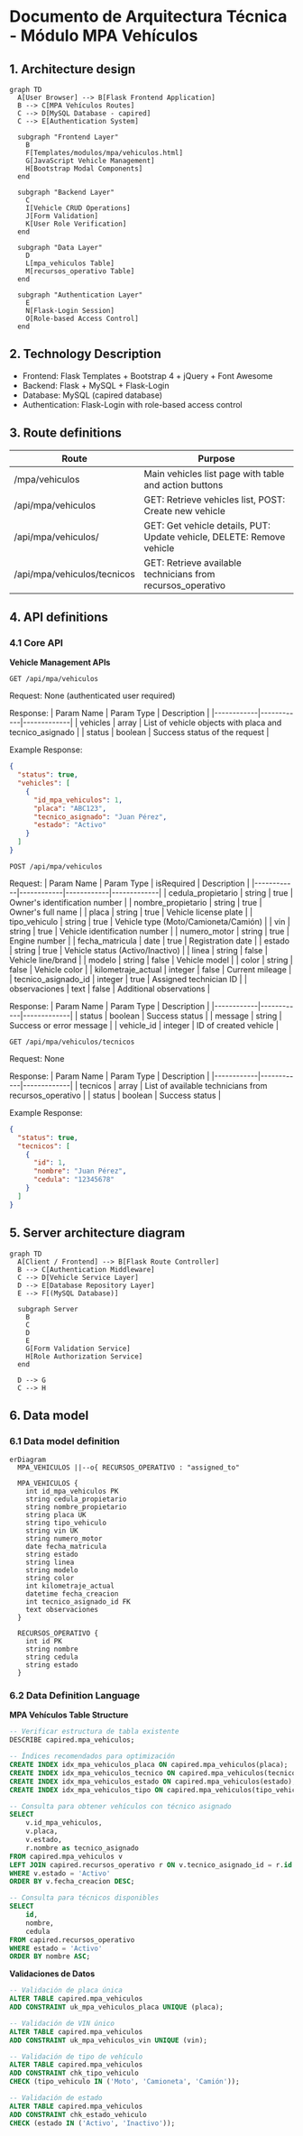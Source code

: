 # Documento de Arquitectura Técnica - Módulo MPA Vehículos

## 1. Architecture design

```mermaid
graph TD
  A[User Browser] --> B[Flask Frontend Application]
  B --> C[MPA Vehículos Routes]
  C --> D[MySQL Database - capired]
  C --> E[Authentication System]
  
  subgraph "Frontend Layer"
    B
    F[Templates/modulos/mpa/vehiculos.html]
    G[JavaScript Vehicle Management]
    H[Bootstrap Modal Components]
  end
  
  subgraph "Backend Layer"
    C
    I[Vehicle CRUD Operations]
    J[Form Validation]
    K[User Role Verification]
  end
  
  subgraph "Data Layer"
    D
    L[mpa_vehiculos Table]
    M[recursos_operativo Table]
  end
  
  subgraph "Authentication Layer"
    E
    N[Flask-Login Session]
    O[Role-based Access Control]
  end
```

## 2. Technology Description

- Frontend: Flask Templates + Bootstrap 4 + jQuery + Font Awesome
- Backend: Flask + MySQL + Flask-Login
- Database: MySQL (capired database)
- Authentication: Flask-Login with role-based access control

## 3. Route definitions

| Route | Purpose |
|-------|---------|
| /mpa/vehiculos | Main vehicles list page with table and action buttons |
| /api/mpa/vehiculos | GET: Retrieve vehicles list, POST: Create new vehicle |
| /api/mpa/vehiculos/<id> | GET: Get vehicle details, PUT: Update vehicle, DELETE: Remove vehicle |
| /api/mpa/vehiculos/tecnicos | GET: Retrieve available technicians from recursos_operativo |

## 4. API definitions

### 4.1 Core API

**Vehicle Management APIs**

```
GET /api/mpa/vehiculos
```

Request: None (authenticated user required)

Response:
| Param Name | Param Type | Description |
|------------|------------|-------------|
| vehicles | array | List of vehicle objects with placa and tecnico_asignado |
| status | boolean | Success status of the request |

Example Response:
```json
{
  "status": true,
  "vehicles": [
    {
      "id_mpa_vehiculos": 1,
      "placa": "ABC123",
      "tecnico_asignado": "Juan Pérez",
      "estado": "Activo"
    }
  ]
}
```

```
POST /api/mpa/vehiculos
```

Request:
| Param Name | Param Type | isRequired | Description |
|------------|------------|------------|-------------|
| cedula_propietario | string | true | Owner's identification number |
| nombre_propietario | string | true | Owner's full name |
| placa | string | true | Vehicle license plate |
| tipo_vehiculo | string | true | Vehicle type (Moto/Camioneta/Camión) |
| vin | string | true | Vehicle identification number |
| numero_motor | string | true | Engine number |
| fecha_matricula | date | true | Registration date |
| estado | string | true | Vehicle status (Activo/Inactivo) |
| linea | string | false | Vehicle line/brand |
| modelo | string | false | Vehicle model |
| color | string | false | Vehicle color |
| kilometraje_actual | integer | false | Current mileage |
| tecnico_asignado_id | integer | true | Assigned technician ID |
| observaciones | text | false | Additional observations |

Response:
| Param Name | Param Type | Description |
|------------|------------|-------------|
| status | boolean | Success status |
| message | string | Success or error message |
| vehicle_id | integer | ID of created vehicle |

```
GET /api/mpa/vehiculos/tecnicos
```

Request: None

Response:
| Param Name | Param Type | Description |
|------------|------------|-------------|
| tecnicos | array | List of available technicians from recursos_operativo |
| status | boolean | Success status |

Example Response:
```json
{
  "status": true,
  "tecnicos": [
    {
      "id": 1,
      "nombre": "Juan Pérez",
      "cedula": "12345678"
    }
  ]
}
```

## 5. Server architecture diagram

```mermaid
graph TD
  A[Client / Frontend] --> B[Flask Route Controller]
  B --> C[Authentication Middleware]
  C --> D[Vehicle Service Layer]
  D --> E[Database Repository Layer]
  E --> F[(MySQL Database)]
  
  subgraph Server
    B
    C
    D
    E
    G[Form Validation Service]
    H[Role Authorization Service]
  end
  
  D --> G
  C --> H
```

## 6. Data model

### 6.1 Data model definition

```mermaid
erDiagram
  MPA_VEHICULOS ||--o{ RECURSOS_OPERATIVO : "assigned_to"
  
  MPA_VEHICULOS {
    int id_mpa_vehiculos PK
    string cedula_propietario
    string nombre_propietario
    string placa UK
    string tipo_vehiculo
    string vin UK
    string numero_motor
    date fecha_matricula
    string estado
    string linea
    string modelo
    string color
    int kilometraje_actual
    datetime fecha_creacion
    int tecnico_asignado_id FK
    text observaciones
  }
  
  RECURSOS_OPERATIVO {
    int id PK
    string nombre
    string cedula
    string estado
  }
```

### 6.2 Data Definition Language

**MPA Vehículos Table Structure**

```sql
-- Verificar estructura de tabla existente
DESCRIBE capired.mpa_vehiculos;

-- Índices recomendados para optimización
CREATE INDEX idx_mpa_vehiculos_placa ON capired.mpa_vehiculos(placa);
CREATE INDEX idx_mpa_vehiculos_tecnico ON capired.mpa_vehiculos(tecnico_asignado_id);
CREATE INDEX idx_mpa_vehiculos_estado ON capired.mpa_vehiculos(estado);
CREATE INDEX idx_mpa_vehiculos_tipo ON capired.mpa_vehiculos(tipo_vehiculo);

-- Consulta para obtener vehículos con técnico asignado
SELECT 
    v.id_mpa_vehiculos,
    v.placa,
    v.estado,
    r.nombre as tecnico_asignado
FROM capired.mpa_vehiculos v
LEFT JOIN capired.recursos_operativo r ON v.tecnico_asignado_id = r.id
WHERE v.estado = 'Activo'
ORDER BY v.fecha_creacion DESC;

-- Consulta para técnicos disponibles
SELECT 
    id,
    nombre,
    cedula
FROM capired.recursos_operativo 
WHERE estado = 'Activo'
ORDER BY nombre ASC;
```

**Validaciones de Datos**

```sql
-- Validación de placa única
ALTER TABLE capired.mpa_vehiculos 
ADD CONSTRAINT uk_mpa_vehiculos_placa UNIQUE (placa);

-- Validación de VIN único
ALTER TABLE capired.mpa_vehiculos 
ADD CONSTRAINT uk_mpa_vehiculos_vin UNIQUE (vin);

-- Validación de tipo de vehículo
ALTER TABLE capired.mpa_vehiculos 
ADD CONSTRAINT chk_tipo_vehiculo 
CHECK (tipo_vehiculo IN ('Moto', 'Camioneta', 'Camión'));

-- Validación de estado
ALTER TABLE capired.mpa_vehiculos 
ADD CONSTRAINT chk_estado_vehiculo 
CHECK (estado IN ('Activo', 'Inactivo'));
```